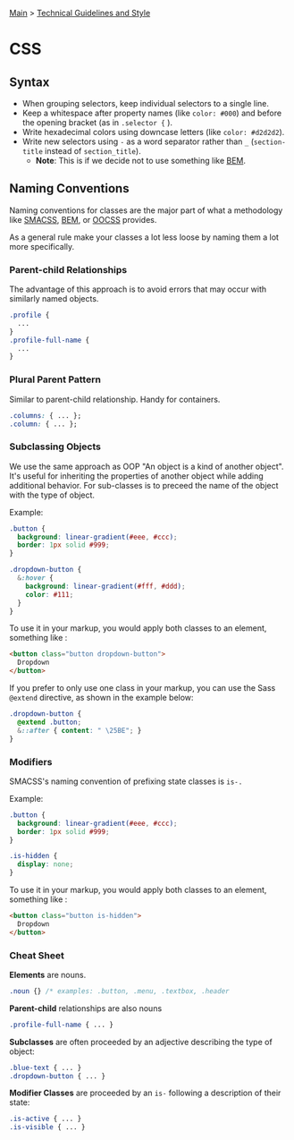 [Main](../../README.md) >
[Technical Guidelines and Style](../README.md)

# CSS

## Syntax

* When grouping selectors, keep individual selectors to a single line.
* Keep a whitespace after property names (like `color: #000`) and before the opening bracket (as in `.selector {` ).
* Write hexadecimal colors using downcase letters (like `color: #d2d2d2`).
* Write new selectors using `-` as a word separator rather than `_` (`section-title` instead of `section_title`).
   * **Note**: This is if we decide not to use something like [BEM](https://en.bem.info/).


## Naming Conventions

Naming conventions for classes are the major part of what a methodology like [SMACSS](https://smacss.com/), [BEM](https://en.bem.info/), or [OOCSS](https://github.com/stubbornella/oocss/tree/master/oocss) provides.

As a general rule make your classes a lot less loose by naming them a lot more specifically.

### Parent-child Relationships

The advantage of this approach is to avoid errors that may occur with similarly named objects.
```css
.profile {
  ...
}
.profile-full-name {
  ...
}
```

###  Plural Parent Pattern

Similar to parent-child relationship. Handy for containers.

```css
.columns: { ... };
.column: { ... };
```

###  Subclassing Objects

We use the same approach as OOP "An object is a kind of another object". It's useful for inheriting the properties of another object while adding additional behavior.
For sub-classes is to preceed the name of the object with the type of object.

Example:
```scss
.button {
  background: linear-gradient(#eee, #ccc);
  border: 1px solid #999;
}

.dropdown-button {
  &:hover {
    background: linear-gradient(#fff, #ddd);
    color: #111;
  }
}
```

To use it in your markup, you would apply both classes to an element, something like :

```html
<button class="button dropdown-button">
  Dropdown
</button>
```

If you prefer to only use one class in your markup, you can use the Sass `@extend` directive, as shown in the example below:

```scss
.dropdown-button {
  @extend .button;
  &::after { content: " \25BE"; }
}
```

###  Modifiers

SMACSS's naming convention of prefixing state classes is `is-.`

Example:
```scss
.button {
  background: linear-gradient(#eee, #ccc);
  border: 1px solid #999;
}

.is-hidden {
  display: none;
}
```

To use it in your markup, you would apply both classes to an element, something like :

```html
<button class="button is-hidden">
  Dropdown
</button>
```

###  Cheat Sheet

**Elements** are nouns.

```css
.noun {} /* examples: .button, .menu, .textbox, .header
```

**Parent-child** relationships are also nouns

```css
.profile-full-name { ... }
```

**Subclasses** are often proceeded by an adjective describing the type of object:

```css
.blue-text { ... }
.dropdown-button { ... }
```

**Modifier Classes** are proceeded by an `is-` following a description of their state:

```css
.is-active { ... }
.is-visible { ... }
```
